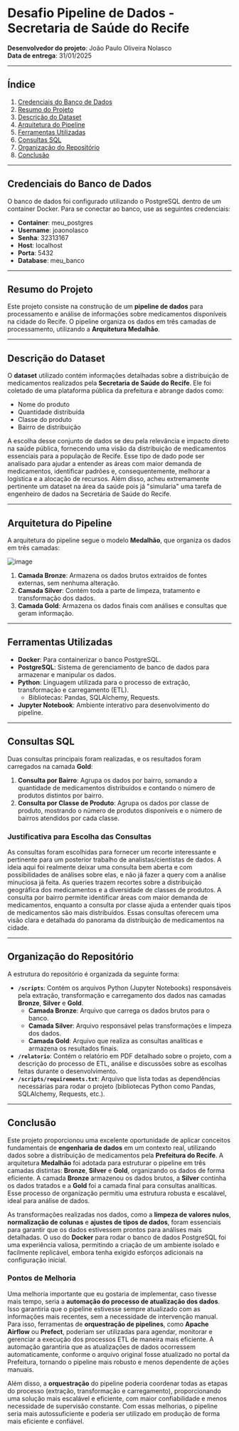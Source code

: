 # Desafio Pipeline de Dados - Secretaria de Saúde do Recife

**Desenvolvedor do projeto**: João Paulo Oliveira Nolasco  
**Data de entrega**: 31/01/2025  

---

## Índice

1. [Credenciais do Banco de Dados](#credenciais-do-banco-de-dados)
2. [Resumo do Projeto](#resumo-do-projeto)
3. [Descrição do Dataset](#descrição-do-dataset)
4. [Arquitetura do Pipeline](#arquitetura-do-pipeline)
5. [Ferramentas Utilizadas](#ferramentas-utilizadas)
6. [Consultas SQL](#consultas-sql)
7. [Organização do Repositório](#organização-do-repositório)
8. [Conclusão](#conclusão)

---

## Credenciais do Banco de Dados

O banco de dados foi configurado utilizando o PostgreSQL dentro de um container Docker. Para se conectar ao banco, use as seguintes credenciais:

- **Container**: meu_postgres  
- **Username**: joaonolasco  
- **Senha**: 32313167  
- **Host**: localhost  
- **Porta**: 5432  
- **Database**: meu_banco  

---

## Resumo do Projeto

Este projeto consiste na construção de um **pipeline de dados** para processamento e análise de informações sobre medicamentos disponíveis na cidade do Recife. O pipeline organiza os dados em três camadas de processamento, utilizando a **Arquitetura Medalhão**.

---

## Descrição do Dataset

O **dataset** utilizado contém informações detalhadas sobre a distribuição de medicamentos realizados pela **Secretaria de Saúde do Recife**. Ele foi coletado de uma plataforma pública da prefeitura e abrange dados como:

- Nome do produto
- Quantidade distribuída
- Classe do produto
- Bairro de distribuição

A escolha desse conjunto de dados se deu pela relevância e impacto direto na saúde pública, fornecendo uma visão da distribuição de medicamentos essenciais para a população de Recife. Esse tipo de dado pode ser analisado para ajudar a entender as áreas com maior demanda de medicamentos, identificar padrões e, consequentemente, melhorar a logística e a alocação de recursos. Além disso, acheu extremamente pertinente um dataset na área da saúde pois já "simularia" uma tarefa de engenheiro de dados na Secretária de Saúde do Recife.

---

## Arquitetura do Pipeline

A arquitetura do pipeline segue o modelo **Medalhão**, que organiza os dados em três camadas:

![image](https://github.com/user-attachments/assets/035da02e-58ab-4921-b553-f8a395702a0b)

1. **Camada Bronze**: Armazena os dados brutos extraídos de fontes externas, sem nenhuma alteração.
2. **Camada Silver**: Contém toda a parte de limpeza, tratamento e transformação dos dados.
3. **Camada Gold**: Armazena os dados finais com análises e consultas que geram informação.

---

## Ferramentas Utilizadas

- **Docker**: Para containerizar o banco PostgreSQL.
- **PostgreSQL**: Sistema de gerenciamento de banco de dados para armazenar e manipular os dados.
- **Python**: Linguagem utilizada para o processo de extração, transformação e carregamento (ETL).
  - Bibliotecas: Pandas, SQLAlchemy, Requests.
- **Jupyter Notebook**: Ambiente interativo para desenvolvimento do pipeline.

---

## Consultas SQL

Duas consultas principais foram realizadas, e os resultados foram carregados na camada **Gold**:

1. **Consulta por Bairro**: Agrupa os dados por bairro, somando a quantidade de medicamentos distribuídos e contando o número de produtos distintos por bairro.
2. **Consulta por Classe de Produto**: Agrupa os dados por classe de produto, mostrando o número de produtos disponíveis e o número de bairros atendidos por cada classe.

### Justificativa para Escolha das Consultas

As consultas foram escolhidas para fornecer um recorte interessante e pertinente para um posterior trabalho de analistas/cientistas de dados. A ideia aqui foi realmente deixar uma consulta bem aberta e com possibilidades de análises sobre elas, e não já fazer a query com a análise minuciosa já feita. As queries trazem recortes sobre a distribuição geográfica dos medicamentos e a diversidade de classes de produtos. A consulta por bairro permite identificar áreas com maior demanda de medicamentos, enquanto a consulta por classe ajuda a entender quais tipos de medicamentos são mais distribuídos. Essas consultas oferecem uma visão clara e detalhada do panorama da distribuição de medicamentos na cidade.

---

## Organização do Repositório

A estrutura do repositório é organizada da seguinte forma:

- **`/scripts`**: Contém os arquivos Python (Jupyter Notebooks) responsáveis pela extração, transformação e carregamento dos dados nas camadas **Bronze**, **Silver** e **Gold**.
    - **Camada Bronze**: Arquivo que carrega os dados brutos para o banco.
    - **Camada Silver**: Arquivo responsável pelas transformações e limpeza dos dados.
    - **Camada Gold**: Arquivo que realiza as consultas analíticas e armazena os resultados finais.
- **`/relatorio`**: Contém o relatório em PDF detalhado sobre o projeto, com a descrição do processo de ETL, análise e discussões sobre as escolhas feitas durante o desenvolvimento.
- **`/scripts/requirements.txt`**: Arquivo que lista todas as dependências necessárias para rodar o projeto (bibliotecas Python como Pandas, SQLAlchemy, Requests, etc.).

---

## Conclusão

Este projeto proporcionou uma excelente oportunidade de aplicar conceitos fundamentais de **engenharia de dados** em um contexto real, utilizando dados sobre a distribuição de medicamentos pela **Prefeitura do Recife**. A arquitetura **Medalhão** foi adotada para estruturar o pipeline em três camadas distintas: **Bronze**, **Silver** e **Gold**, organizando os dados de forma eficiente. A camada **Bronze** armazenou os dados brutos, a **Silver** continha os dados tratados e a **Gold** foi a camada final para consultas analíticas. Esse processo de organização permitiu uma estrutura robusta e escalável, ideal para análise de dados.

As transformações realizadas nos dados, como a **limpeza de valores nulos**, **normalização de colunas** e **ajustes de tipos de dados**, foram essenciais para garantir que os dados estivessem prontos para análises mais detalhadas. O uso do **Docker** para rodar o banco de dados PostgreSQL foi uma experiência valiosa, permitindo a criação de um ambiente isolado e facilmente replicável, embora tenha exigido esforços adicionais na configuração inicial.

### Pontos de Melhoria

Uma melhoria importante que eu gostaria de implementar, caso tivesse mais tempo, seria a **automação do processo de atualização dos dados**. Isso garantiria que o pipeline estivesse sempre atualizado com as informações mais recentes, sem a necessidade de intervenção manual. Para isso, ferramentas de **orquestração de pipelines**, como **Apache Airflow** ou **Prefect**, poderiam ser utilizadas para agendar, monitorar e gerenciar a execução dos processos ETL de maneira mais eficiente. A automação garantiria que as atualizações de dados ocorressem automaticamente, conforme o arquivo original fosse atualizado no portal da Prefeitura, tornando o pipeline mais robusto e menos dependente de ações manuais.

Além disso, a **orquestração** do pipeline poderia coordenar todas as etapas do processo (extração, transformação e carregamento), proporcionando uma solução mais escalável e eficiente, com maior confiabilidade e menos necessidade de supervisão constante. Com essas melhorias, o pipeline seria mais autossuficiente e poderia ser utilizado em produção de forma mais eficiente e confiável.
